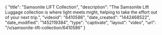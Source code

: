 {
    "title": "Samsonite LIFT Collection",
    "description": "The Samsonite Lift Luggage collection is where light meets might, helping to take the effort out of your next trip.",
    "videoid": "6410586",
    "date_created": "1442468522",
    "date_modified": "1452119384",
    "type": "captivate",
    "layout": "video",
    "url": "\/v\/samsonite-lift-collection\/6410586"
}